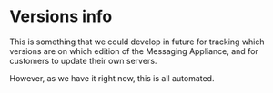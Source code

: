 # Versions info

This is something that we could develop in future for tracking which versions are on which edition of the Messaging Appliance, and for customers to update their own servers.

However, as we have it right now, this is all automated.



